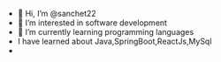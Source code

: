 - 👋 Hi, I’m @sanchet22
- 👀 I’m interested in software development
- 🌱 I’m currently learning programming languages 
- I have learned about Java,SpringBoot,ReactJs,MySql
-

<!---
sanchet95/sanchet95 is a ✨ special ✨ repository because its `README.md` (this file) appears on your GitHub profile.
You can click the Preview link to take a look at your changes.
--->
